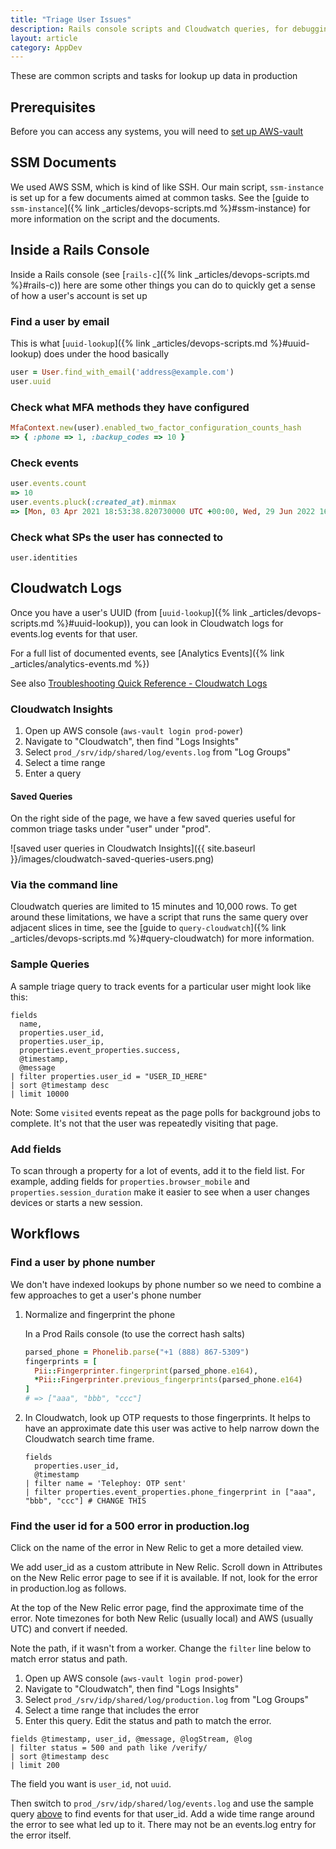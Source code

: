 ```yaml
---
title: "Triage User Issues"
description: Rails console scripts and Cloudwatch queries, for debugging the IDP
layout: article
category: AppDev
---
```


These are common scripts and tasks for lookup up data in production

## Prerequisites

Before you can access any systems, you will need to [set up AWS-vault](https://gitlab.login.gov/lg/identity-devops/-/wikis/Setting-Up-AWS-Vault)


## SSM Documents

We used AWS SSM, which is kind of like SSH. Our main script, `ssm-instance` is set up for a few documents aimed at common tasks. See the [guide to `ssm-instance`]({% link _articles/devops-scripts.md %}#ssm-instance) for more information
on the script and the documents.

## Inside a Rails Console

Inside a Rails console (see [`rails-c`]({% link _articles/devops-scripts.md %}#rails-c)) here are some other things you can do to quickly get a sense of how a user's account is set up

### Find a user by email

This is what [`uuid-lookup`]({% link _articles/devops-scripts.md %}#uuid-lookup) does under the hood basically

```ruby
user = User.find_with_email('address@example.com')
user.uuid
```

### Check what MFA methods they have configured

```ruby
MfaContext.new(user).enabled_two_factor_configuration_counts_hash
=> { :phone => 1, :backup_codes => 10 }
```

### Check events

```ruby
user.events.count
=> 10
user.events.pluck(:created_at).minmax
=> [Mon, 03 Apr 2021 18:53:38.820730000 UTC +00:00, Wed, 29 Jun 2022 16:47:46.275708000 UTC +00:00]
```

### Check what SPs the user has connected to

```
user.identities
```

## Cloudwatch Logs

Once you have a user's UUID (from [`uuid-lookup`]({% link _articles/devops-scripts.md %}#uuid-lookup)), you can look in Cloudwatch logs for
events.log events for that user.

For a full list of documented events, see [Analytics Events]({% link _articles/analytics-events.md %})

See also [Troubleshooting Quick Reference - Cloudwatch Logs](https://gitlab.login.gov/lg/identity-devops/-/wikis/Troubleshooting-Quick-Reference#cloudwatch-logs)

### Cloudwatch Insights

1. Open up AWS console (`aws-vault login prod-power`)
2. Navigate to "Cloudwatch", then find "Logs Insights"
3. Select `prod_/srv/idp/shared/log/events.log` from "Log Groups"
4. Select a time range
5. Enter a query

#### Saved Queries

On the right side of the page, we have a few saved queries useful for common triage tasks under "user" under "prod".

![saved user queries in Cloudwatch Insights]({{ site.baseurl }}/images/cloudwatch-saved-queries-users.png)

### Via the command line

Cloudwatch queries are limited to 15 minutes and 10,000 rows. To get around these limitations,
we have a script that runs the same query over adjacent slices in time, see the
[guide to `query-cloudwatch`]({% link _articles/devops-scripts.md %}#query-cloudwatch) for more
information.

### Sample Queries

A sample triage query to track events for a particular user might look like this:

```cloudwatch
fields
  name,
  properties.user_id,
  properties.user_ip,
  properties.event_properties.success,
  @timestamp,
  @message
| filter properties.user_id = "USER_ID_HERE"
| sort @timestamp desc
| limit 10000
```
Note: Some `visited` events repeat as the page polls for background jobs to complete. It's not that the user was repeatedly visiting that page.

### Add fields

To scan through a property for a lot of events, add it to the field list.
For example, adding fields for `properties.browser_mobile` and
`properties.session_duration` make it easier to see when a user changes
devices or starts a new session.

## Workflows

### Find a user by phone number

We don't have indexed lookups by phone number so we need to combine a few approaches to get a user's phone number

1. Normalize and fingerprint the phone

    In a Prod Rails console (to use the correct hash salts)

    ```ruby
    parsed_phone = Phonelib.parse("+1 (888) 867-5309")
    fingerprints = [
      Pii::Fingerprinter.fingerprint(parsed_phone.e164),
      *Pii::Fingerprinter.previous_fingerprints(parsed_phone.e164)
    ]
    # => ["aaa", "bbb", "ccc"]
    ```

2. In Cloudwatch, look up OTP requests to those fingerprints. It helps to have an approximate date
   this user was active to help narrow down the Cloudwatch search time frame.

   ```cloudwatch
   fields
     properties.user_id,
     @timestamp
   | filter name = 'Telephoy: OTP sent'
   | filter properties.event_properties.phone_fingerprint in ["aaa", "bbb", "ccc"] # CHANGE THIS
   ```

### Find the user id for a 500 error in production.log

Click on the name of the error in New Relic to get a more detailed view.

We add user_id as a custom attribute in New Relic. Scroll down in Attributes on the New Relic error page to see if it is available. If not, look for the error in production.log as follows.

At the top of the New Relic error page, find the approximate time of the error. Note timezones for both New Relic (usually local) and AWS (usually UTC) and convert if needed.

Note the path, if it wasn't from a worker. Change the `filter` line below to match error status and path.

1. Open up AWS console (`aws-vault login prod-power`)
2. Navigate to "Cloudwatch", then find "Logs Insights"
3. Select `prod_/srv/idp/shared/log/production.log` from "Log Groups"
4. Select a time range that includes the error
5. Enter this query. Edit the status and path to match the error.
```cloudwatch
fields @timestamp, user_id, @message, @logStream, @log
| filter status = 500 and path like /verify/
| sort @timestamp desc
| limit 200
```
The field you want is `user_id`, not `uuid`.

Then switch to `prod_/srv/idp/shared/log/events.log` and use the sample query
[above](#sample-queries) to find events for that user_id. Add a wide time range around
the error to see what led up to it. There may not be an events.log entry for the error itself.
